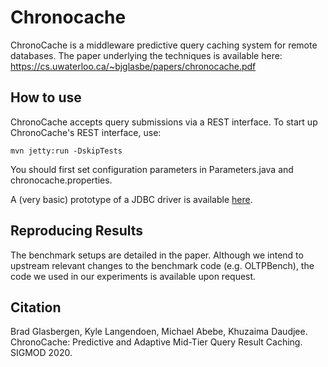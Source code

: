 # Chronocache

ChronoCache is a middleware predictive query caching system for remote databases. The paper underlying the techniques is available here: https://cs.uwaterloo.ca/~bjglasbe/papers/chronocache.pdf


## How to use

ChronoCache accepts query submissions via a REST interface. To start up ChronoCache's REST interface, use:

```mvn jetty:run -DskipTests```

You should first set configuration parameters in Parameters.java and chronocache.properties.

A (very basic) prototype of a JDBC driver is available [here](github.com/bglasber/chronocache_driver).

## Reproducing Results

The benchmark setups are detailed in the paper. Although we intend to upstream relevant changes to the benchmark code (e.g. OLTPBench), the code we used in our experiments is available upon request.

## Citation

Brad Glasbergen, Kyle Langendoen, Michael Abebe, Khuzaima Daudjee. ChronoCache: Predictive and Adaptive Mid-Tier Query Result Caching. SIGMOD 2020.
